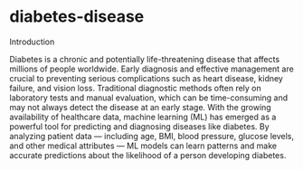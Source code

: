 # diabetes-disease

Introduction

Diabetes is a chronic and potentially life-threatening disease that affects millions of people worldwide. Early diagnosis and effective management are crucial to preventing serious complications such as heart disease, kidney failure, and vision loss. Traditional diagnostic methods often rely on laboratory tests and manual evaluation, which can be time-consuming and may not always detect the disease at an early stage.
With the growing availability of healthcare data, machine learning (ML) has emerged as a powerful tool for predicting and diagnosing diseases like diabetes. By analyzing patient data — including age, BMI, blood pressure, glucose levels, and other medical attributes — ML models can learn patterns and make accurate predictions about the likelihood of a person developing diabetes.
